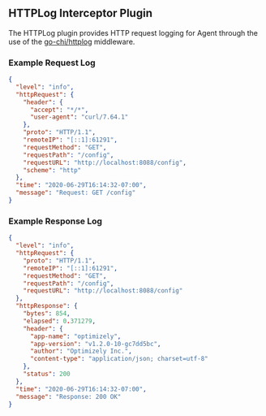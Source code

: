 ## HTTPLog Interceptor Plugin

The HTTPLog plugin provides HTTP request logging for Agent through the use of the [go-chi/httplog](https://github.com/go-chi/httplog) middleware.

### Example Request Log
```json
{
  "level": "info",
  "httpRequest": {
    "header": {
      "accept": "*/*",
      "user-agent": "curl/7.64.1"
    },
    "proto": "HTTP/1.1",
    "remoteIP": "[::1]:61291",
    "requestMethod": "GET",
    "requestPath": "/config",
    "requestURL": "http://localhost:8088/config",
    "scheme": "http"
  },
  "time": "2020-06-29T16:14:32-07:00",
  "message": "Request: GET /config"
}
```

### Example Response Log
```json
{
  "level": "info",
  "httpRequest": {
    "proto": "HTTP/1.1",
    "remoteIP": "[::1]:61291",
    "requestMethod": "GET",
    "requestPath": "/config",
    "requestURL": "http://localhost:8088/config"
  },
  "httpResponse": {
    "bytes": 854,
    "elapsed": 0.371279,
    "header": {
      "app-name": "optimizely",
      "app-version": "v1.2.0-10-gc7dd5bc",
      "author": "Optimizely Inc.",
      "content-type": "application/json; charset=utf-8"
    },
    "status": 200
  },
  "time": "2020-06-29T16:14:32-07:00",
  "message": "Response: 200 OK"
}
```
